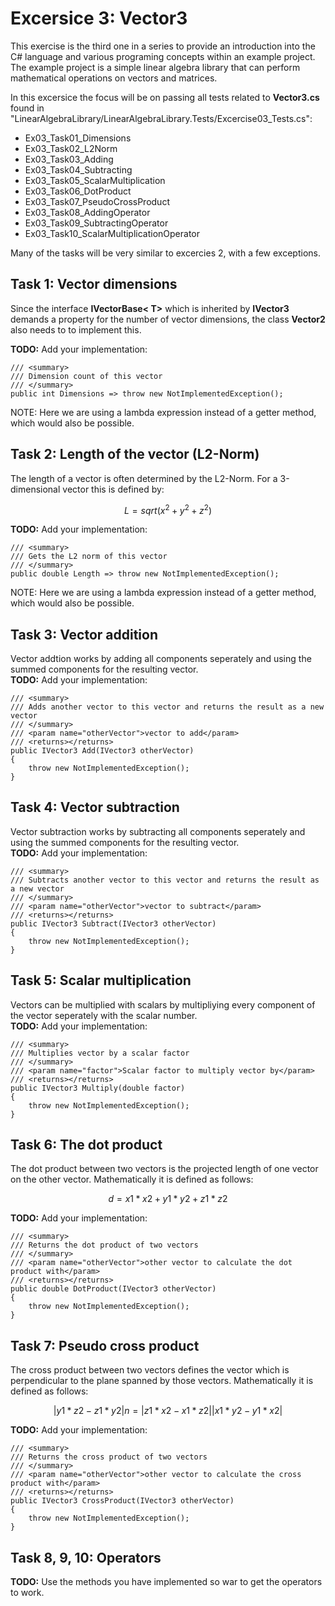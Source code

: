# Excersice 3: Vector3
This exercise is the third one in a series to provide an introduction into the C# language and various programing concepts within an example project. The example project is a simple linear algebra library that can perform mathematical operations on vectors and matrices.<br>

In this excersice the focus will be on passing all tests related to <b>Vector3.cs</b> found in "LinearAlgebraLibrary/LinearAlgebraLibrary.Tests/Excercise03_Tests.cs":
- Ex03_Task01_Dimensions
- Ex03_Task02_L2Norm
- Ex03_Task03_Adding
- Ex03_Task04_Subtracting
- Ex03_Task05_ScalarMultiplication
- Ex03_Task06_DotProduct
- Ex03_Task07_PseudoCrossProduct
- Ex03_Task08_AddingOperator
- Ex03_Task09_SubtractingOperator
- Ex03_Task10_ScalarMultiplicationOperator

Many of the tasks will be very similar to excercies 2, with a few exceptions.

## Task 1: Vector dimensions
Since the interface <b>IVectorBase< T></b> which is inherited by <b>IVector3</b> demands a property for the number of vector dimensions, the class <b>Vector2</b> also needs to to implement this.<br>

<b>TODO:</b> Add your implementation:
```Csharp
/// <summary>
/// Dimension count of this vector
/// </summary>
public int Dimensions => throw new NotImplementedException();
```
NOTE: Here we are using a lambda expression instead of a getter method, which would also be possible.


## Task 2: Length of the vector (L2-Norm)
The length of a vector is often determined by the L2-Norm. For a 3-dimensional vector this is defined by: 
```math
L = sqrt(x^2 + y^2 + z^2)
```

<b>TODO:</b> Add your implementation:
```Csharp
/// <summary>
/// Gets the L2 norm of this vector
/// </summary>
public double Length => throw new NotImplementedException();
```
NOTE: Here we are using a lambda expression instead of a getter method, which would also be possible.


## Task 3: Vector addition
Vector addtion works by adding all components seperately and using the summed components for the resulting vector.<br>
<b>TODO:</b> Add your implementation:
```Csharp
/// <summary>
/// Adds another vector to this vector and returns the result as a new vector
/// </summary>
/// <param name="otherVector">vector to add</param>
/// <returns></returns>
public IVector3 Add(IVector3 otherVector)
{
    throw new NotImplementedException();
}
```

## Task 4: Vector subtraction
Vector subtraction works by subtracting all components seperately and using the summed components for the resulting vector.<br>
<b>TODO:</b> Add your implementation:
```Csharp
/// <summary>
/// Subtracts another vector to this vector and returns the result as a new vector
/// </summary>
/// <param name="otherVector">vector to subtract</param>
/// <returns></returns>
public IVector3 Subtract(IVector3 otherVector)
{
    throw new NotImplementedException();
}
```

## Task 5: Scalar multiplication
Vectors can be multiplied with scalars by multipliying every component of the vector seperately with the scalar number.<br>
<b>TODO:</b> Add your implementation:
```Csharp
/// <summary>
/// Multiplies vector by a scalar factor
/// </summary>
/// <param name="factor">Scalar factor to multiply vector by</param>
/// <returns></returns>
public IVector3 Multiply(double factor)
{
    throw new NotImplementedException();
}
```

## Task 6: The dot product
The dot product between two vectors is the projected length of one vector on the other vector. Mathematically it is defined as follows:
```math
d = x1*x2 + y1*y2 + z1*z2
```
<b>TODO:</b> Add your implementation:
```Csharp
/// <summary>
/// Returns the dot product of two vectors
/// </summary>
/// <param name="otherVector">other vector to calculate the dot product with</param>
/// <returns></returns>
public double DotProduct(IVector3 otherVector)
{
    throw new NotImplementedException();
}
```

## Task 7: Pseudo cross product
The cross product between two vectors defines the vector which is perpendicular to the plane spanned by those vectors. Mathematically it is defined as follows:
```math
    |y1*z2 - z1*y2|
n = |z1*x2 - x1*z2|
    |x1*y2 - y1*x2|
```
<b>TODO:</b> Add your implementation:
```Csharp
/// <summary>
/// Returns the cross product of two vectors
/// </summary>
/// <param name="otherVector">other vector to calculate the cross product with</param>
/// <returns></returns>
public IVector3 CrossProduct(IVector3 otherVector)
{
    throw new NotImplementedException();
}
```

## Task 8, 9, 10: Operators
<b>TODO:</b> Use the methods you have implemented so war to get the operators to work.
